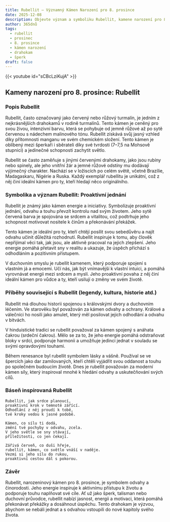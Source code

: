 ```yaml
---
title: Rubellit – Významný Kámen Narození pro 8. prosince
date: 2025-12-08
description: Objevte význam a symboliku Rubellit, kamene narození pro 8. prosince, který symbolizuje Proaktivní jednání. Přečtěte si legendy a inspirující příběhy.
author: 365dnů
tags:
  - rubellit
  - prosinec
  - 8. prosince
  - kámen narození
  - drahokam
  - šperk
draft: false
---
```


{{< youtube id="sCBcLziKujA" >}}

## Kameny narození pro 8. prosince: Rubellit

### Popis Rubellit

Rubellit, často označovaný jako červený nebo růžový turmalín, je jedním z nejkrásnějších drahokamů v rodině turmalínů. Tento kámen je ceněný pro svou živou, intenzivní barvu, která se pohybuje od jemně růžové až po sytě červenou s nádechem malinového tónu. Rubellit získává svůj jasný vzhled díky přítomnosti manganu ve svém chemickém složení. Tento kámen je oblíbený mezi šperkaři i sběrateli díky své tvrdosti (7–7,5 na Mohsově stupnici) a jedinečné schopnosti zachytit světlo.

Rubellit se často zaměňuje s jinými červenými drahokamy, jako jsou rubíny nebo spinely, ale jeho vnitřní žár a jemné růžové odstíny mu dodávají výjimečný charakter. Nachází se v ložiscích po celém světě, včetně Brazílie, Madagaskaru, Nigérie a Ruska. Každý exemplář rubellitu je unikátní, což z něj činí ideální kámen pro ty, kteří hledají něco originálního.

### Symbolika a význam Rubellit: Proaktivní jednání

Rubellit je známý jako kámen energie a iniciativy. Symbolizuje proaktivní jednání, odvahu a touhu převzít kontrolu nad svým životem. Jeho sytě červená barva je spojována se srdcem a vitalitou, což podtrhuje jeho schopnost motivovat nositele k činům a překonávání překážek.

Tento kámen je ideální pro ty, kteří chtějí posílit svou sebedůvěru a najít odvahu učinit důležitá rozhodnutí. Rubellit inspiruje k tomu, aby člověk nepřijímal věci tak, jak jsou, ale aktivně pracoval na jejich zlepšení. Jeho energie pomáhá přetavit sny v realitu a ukazuje, že úspěch přichází s odhodláním a pozitivním přístupem.

V duchovním smyslu je rubellit kamenem, který podporuje spojení s vlastním já a emocemi. Učí nás, jak být vnímavější k vlastní intuici, a pomáhá vyrovnávat energii mezi srdcem a myslí. Jeho proaktivní povaha z něj činí ideální kámen pro vůdce a ty, kteří usilují o změny ve svém životě.

### Příběhy související s Rubellit (legendy, kultura, historie atd.)

Rubellit má dlouhou historii spojenou s královskými dvory a duchovním léčením. Ve starověku byl považován za kámen odvahy a ochrany. Králové a válečníci ho nosili jako amulet, který měl posilovat jejich odhodlání a odvahu v bitvách.

V hinduistické tradici se rubellit považoval za kámen spojený s anáhata čakrou (srdeční čakrou). Mělo se za to, že jeho energie pomáhá odstraňovat bloky v srdci, podporuje harmonii a umožňuje jedinci jednat v souladu se svými opravdovými touhami.

Během renesance byl rubellit symbolem lásky a vášně. Používal se ve špercích jako dar zamilovaných, kteří chtěli vyjádřit svou oddanost a touhu po společném budoucím životě. Dnes je rubellit považován za moderní kámen síly, který inspiroval mnohé k hledání odvahy a uskutečňování svých cílů.

### Báseň inspirovaná Rubellit

```
Rubellit, jak srdce planoucí,  
proaktivní krok v temnotě zářící.  
Odhodlání z něj proudí k tobě,  
tvé kroky vedou k jasné podobě.

Kámen, co sílu ti dodá,  
změní tvé pochyby v odvahu, zcela.  
V jeho světle se sny stávají,  
příležitosti, co jen čekají.

Zářivá červeň, co duši hřeje,  
rubellit, kámen, co světlo vnáší v naděje.  
Vezmi si jeho sílu do rukou,  
proaktivní cestou dál s pokorou.
```

### Závěr

Rubellit, narozeninový kámen pro 8. prosince, je symbolem odvahy a činorodosti. Jeho energie inspiruje k aktivnímu přístupu k životu a podporuje touhu naplňovat své cíle. Ať už jako šperk, talisman nebo duchovní průvodce, rubellit nabízí jasnost, energii a motivaci, která pomáhá překonávat překážky a dosáhnout úspěchu. Tento drahokam je výzvou, abychom se nebáli jednat a s odvahou vstoupili do nové kapitoly svého života.